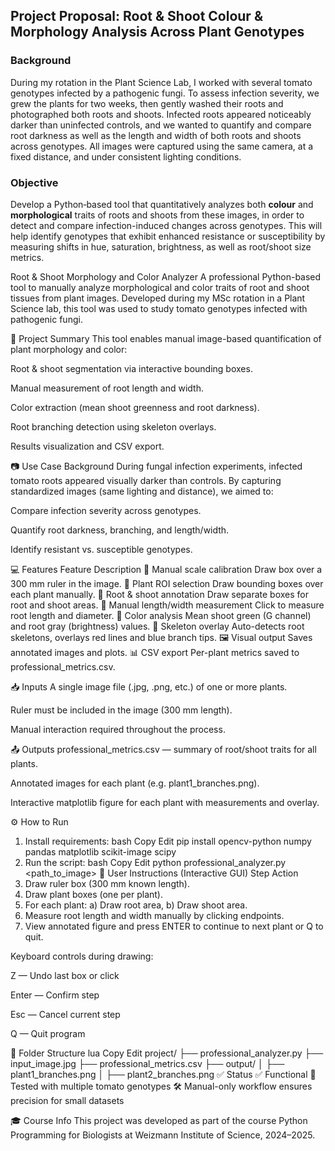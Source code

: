## Project Proposal: Root & Shoot Colour & Morphology Analysis Across Plant Genotypes

### Background  
During my rotation in the Plant Science Lab, I worked with several tomato genotypes infected by a pathogenic fungi. To assess infection severity, we grew the plants for two weeks, then gently washed their roots and photographed both roots and shoots. Infected roots appeared noticeably darker than uninfected controls, and we wanted to quantify and compare root darkness as well as the length and width of both roots and shoots across genotypes. All images were captured using the same camera, at a fixed distance, and under consistent lighting conditions.


### Objective  
Develop a Python‐based tool that quantitatively analyzes both **colour** and **morphological** traits of roots and shoots from these images, in order to detect and compare infection-induced changes across genotypes. This will help identify genotypes that exhibit enhanced resistance or susceptibility by measuring shifts in hue, saturation, brightness, as well as root/shoot size metrics.

Root & Shoot Morphology and Color Analyzer
A professional Python-based tool to manually analyze morphological and color traits of root and shoot tissues from plant images. Developed during my MSc rotation in a Plant Science lab, this tool was used to study tomato genotypes infected with pathogenic fungi.


🔬 Project Summary
This tool enables manual image-based quantification of plant morphology and color:

Root & shoot segmentation via interactive bounding boxes.

Manual measurement of root length and width.

Color extraction (mean shoot greenness and root darkness).

Root branching detection using skeleton overlays.

Results visualization and CSV export.

📷 Use Case Background
During fungal infection experiments, infected tomato roots appeared visually darker than controls. By capturing standardized images (same lighting and distance), we aimed to:

Compare infection severity across genotypes.

Quantify root darkness, branching, and length/width.

Identify resistant vs. susceptible genotypes.

💻 Features
Feature	Description
🧭 Manual scale calibration	Draw box over a 300 mm ruler in the image.
🌱 Plant ROI selection	Draw bounding boxes over each plant manually.
🌿 Root & shoot annotation	Draw separate boxes for root and shoot areas.
🎯 Manual length/width measurement	Click to measure root length and diameter.
🎨 Color analysis	Mean shoot green (G channel) and root gray (brightness) values.
🔗 Skeleton overlay	Auto-detects root skeletons, overlays red lines and blue branch tips.
🖼️ Visual output	Saves annotated images and plots.
📊 CSV export	Per-plant metrics saved to professional_metrics.csv.

📥 Inputs
A single image file (.jpg, .png, etc.) of one or more plants.

Ruler must be included in the image (300 mm length).

Manual interaction required throughout the process.

📤 Outputs
professional_metrics.csv — summary of root/shoot traits for all plants.

Annotated images for each plant (e.g. plant1_branches.png).

Interactive matplotlib figure for each plant with measurements and overlay.

⚙️ How to Run
1. Install requirements:
bash
Copy
Edit
pip install opencv-python numpy pandas matplotlib scikit-image scipy
2. Run the script:
bash
Copy
Edit
python professional_analyzer.py <path_to_image>
🧭 User Instructions (Interactive GUI)
Step	Action
1.	Draw ruler box (300 mm known length).
2.	Draw plant boxes (one per plant).
3.	For each plant:
a) Draw root area,
b) Draw shoot area.
4.	Measure root length and width manually by clicking endpoints.
5.	View annotated figure and press ENTER to continue to next plant or Q to quit.

Keyboard controls during drawing:

Z — Undo last box or click

Enter — Confirm step

Esc — Cancel current step

Q — Quit program

📁 Folder Structure
lua
Copy
Edit
project/
├── professional_analyzer.py
├── input_image.jpg
├── professional_metrics.csv
├── output/
│   ├── plant1_branches.png
│   ├── plant2_branches.png
✅ Status
✅ Functional
🧪 Tested with multiple tomato genotypes
🛠️ Manual-only workflow ensures precision for small datasets

🎓 Course Info
This project was developed as part of the course Python Programming for Biologists at Weizmann Institute of Science, 2024–2025.
